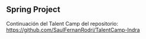 ## Spring Project

Continuación del Talent Camp del repositorio: https://github.com/SaulFernanRodri/TalentCamp-Indra